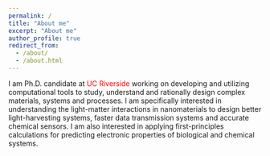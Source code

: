 ```yaml
---
permalink: /
title: "About me"
excerpt: "About me"
author_profile: true
redirect_from: 
  - /about/
  - /about.html
---
```

I am Ph.D. candidate at <font color="red">UC Riverside</font> working on developing and utilizing computational tools to study, understand and rationally design complex materials, systems and processes. I am specifically interested in understanding the light-matter interactions in nanomaterials to design better light-harvesting systems, faster data transmission systems and accurate chemical sensors. I am also interested in applying first-principles calculations for predicting electronic properties of biological and chemical systems. 
 
